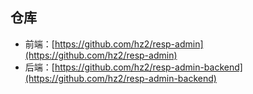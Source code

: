 

## 仓库

- 前端：[https://github.com/hz2/resp-admin](https://github.com/hz2/resp-admin)
- 后端：[https://github.com/hz2/resp-admin-backend](https://github.com/hz2/resp-admin-backend)